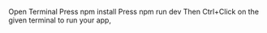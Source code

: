 Open Terminal
Press npm install
Press npm run dev
Then Ctrl+Click on the given terminal to run your app,

